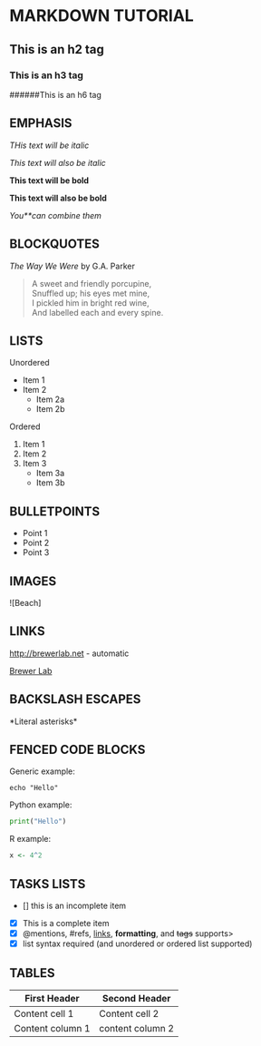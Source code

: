 
# MARKDOWN TUTORIAL

## This is an h2 tag

### This is an h3 tag

######This is an h6 tag

## EMPHASIS

*THis text will be italic*

_This text will also be italic_

**This text will be bold**

__This text will also be bold__

_You**can combine them_

## BLOCKQUOTES

_The Way We Were_ by G.A. Parker

> A sweet and friendly porcupine, \
> Snuffled up; his eyes met mine, \
> I pickled him in bright red wine, \
> And labelled each and every spine. 

## LISTS

Unordered
* Item 1
* Item 2 
	* Item 2a
	* Item 2b

Ordered
1. Item 1
2. Item 2
3. Item 3
	* Item 3a
	* Item 3b

## BULLETPOINTS

- Point 1
- Point 2
- Point 3

## IMAGES

![Beach]

## LINKS

http://brewerlab.net - automatic

[Brewer Lab](http://brewerlab.net)

## BACKSLASH ESCAPES

\*Literal asterisks\*

## FENCED CODE BLOCKS
Generic example:

```
echo "Hello"
```

Python example: 

```python
print("Hello")
```

R example:

```r
x <- 4^2
```

## TASKS LISTS

- []  this is an incomplete item
- [x] This is a complete item
- [x] @mentions, #refs, [links](), **formatting**, and <del>tags</del> supports>
- [x] list syntax required (and unordered or ordered list supported)

## TABLES

First Header | Second Header 
------------ | ----------------
Content cell 1 | Content cell 2
Content column 1 | content column 2

